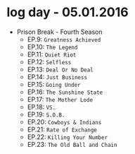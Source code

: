 # log day - 05.01.2016

- Prison Break - Fourth Season
  - EP.9: `Greatness Achieved`
  - EP.10: `The Legend`
  - EP.11: `Quiet Riot`
  - EP.12: `Selfless`
  - EP.13: `Deal Or No Deal`
  - EP.14: `Just Business`
  - EP.15: `Going Under`
  - EP.16: `The Sunshine State`
  - EP.17: `The Mother Lode`
  - EP.18: `VS.`
  - EP.19: `S.O.B.`
  - EP.20: `Cowboys & Indians`
  - EP.21: `Rate of Exchange`
  - EP.22: `Killing Your Number`
  - EP.23: `The Old Ball and Chain`
